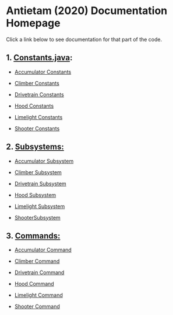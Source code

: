 # Antietam (2020) Documentation Homepage
Click a link below to see documentation for that part of the code.
## 1. <a href="https://github.com/team6036/antietam/blob/limelight/src/main/java/frc/robot/Constants.java">Constants.java</a>:

 * <a href="https://github.com/team6036/antietam/docs/constants/Docs_AccumulatorConstants.md">Accumulator Constants</a>

 * <a href="https://github.com/team6036/antietam/docs/constants/Docs_ClimberConstants.md">Climber Constants</a>

 * <a href="https://github.com/team6036/antietam/docs/constants/Docs_DrivetrainConstants.md">Drivetrain Constants</a>

 * <a href="https://github.com/team6036/antietam/docs/constants/Docs_HoodConstants.md">Hood Constants</a>

 * <a href="https://github.com/team6036/antietam/docs/constants/Docs_LimelightConstants.md">Limelight Constants</a>

 * <a href="https://github.com/team6036/antietam/docs/constants/Docs_ShooterConstants.md">Shooter Constants</a>

## 2. <a href="https://github.com/team6036/antietam/docs/subsystems">Subsystems:</a>

 * <a href="https://github.com/team6036/antietam/docs/subsystems/Docs_AccumulatorSubsystem.md">Accumulator Subsystem</a>
 
 * <a href="https://github.com/team6036/antietam/docs/subsystems/Docs_ClimberSubsystem.md">Climber Subsystem</a>

 * <a href="https://github.com/team6036/antietam/docs/subsystems/Docs_DrivetrainSubsystem.md">Drivetrain Subsystem</a>

 * <a href="https://github.com/team6036/antietam/docs/subsystems/Docs_HoodSubsystem.md">Hood Subsystem</a>

 * <a href="https://github.com/team6036/antietam/docs/subsystems/Docs_LimelightSubsystem.md">Limelight Subsystem</a>

 * <a href="https://github.com/team6036/antietam/docs/subsystems/Docs_ShooterSubsystem.md">ShooterSubsystem</a>

## 3. <a href="https://github.com/team6036/antietam/blob/limelight/src/main/java/frc/robot/commands">Commands:</a>

* <a href="https://github.com/team6036/antietam/docs/commands/Docs_AccumulatorCommand.md">Accumulator Command</a>
 
 * <a href="https://github.com/team6036/antietam/docs/commands/Docs_ClimberCommand.md">Climber Command</a>

 * <a href="https://github.com/team6036/antietam/docs/commands/Docs_DrivetrainCommand.md">Drivetrain Command</a>

 * <a href="https://github.com/team6036/antietam/docs/commands/Docs_HoodCommand.md">Hood Command</a>

 * <a href="https://github.com/team6036/antietam/docs/commands/Docs_LimelightCommand.md">Limelight Command</a>
 
 * <a href="https://github.com/team6036/antietam/docs/commands/Docs_ShooterCommand.md">Shooter Command</a>
